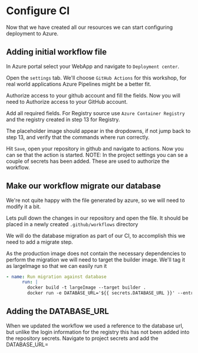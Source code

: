 # Configure CI

Now that we have created all our resources we can start configuring deployment to Azure.

## Adding initial workflow file

In Azure portal select your WebApp and navigate to `Deployment center`.

Open the `settings` tab. 
We'll choose `GitHub Actions` for this workshop, for real world applications Azure Pipelines might be a better fit.

Authorize access to your github account and fill the fields.
Now you will need to Authorize access to your GitHub account.

Add all required fields.
For Registry source use `Azure Container Registry` and the registry created in step 13 for Registry.

The placeholder image should appear in the dropdowns, if not jump back to step 13, and verify that the commands where run correctly.

Hit `Save`, open your repository in github and navigate to actions. Now you can se that the action is started.
NOTE: In the project settings you can se a couple of secrets has been added. These are used to authorize the workflow.

## Make our workflow migrate our database

We're not quite happy with the file generated by azure, so we will need to modify it a bit.

Lets pull down the changes in our repository and open the file.
It should be placed in a newly created `.github/workflows` directory

We will do the database migration as part of our CI, to accomplish this we need to add a migrate step.

As the production image does not contain the necessary dependencies to perform the migration we will need to target the builder image.
We'll tag it as largeImage so that we can easily run it

```yaml
- name: Run migration against database
      run: |
        docker build -t largeImage --target builder .
        docker run -e DATABASE_URL='${{ secrets.DATABASE_URL }}' --entrypoint 'bash' builder -c 'npx blitz prisma migrate deploy --preview-feature'
```

## Adding the DATABASE_URL 

When we updated the workflow we used a reference to the database url, but unlike the login information for the registry this has not been added into the repository secrets. Navigate to project secrets and add the DATABASE_URL=


